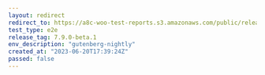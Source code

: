 ```yaml
---
layout: redirect
redirect_to: https://a8c-woo-test-reports.s3.amazonaws.com/public/release/7.9.0-beta.1/gutenberg-nightly/e2e/index.html
test_type: e2e
release_tag: 7.9.0-beta.1
env_description: "gutenberg-nightly"
created_at: "2023-06-20T17:39:24Z"
passed: false
---
```


